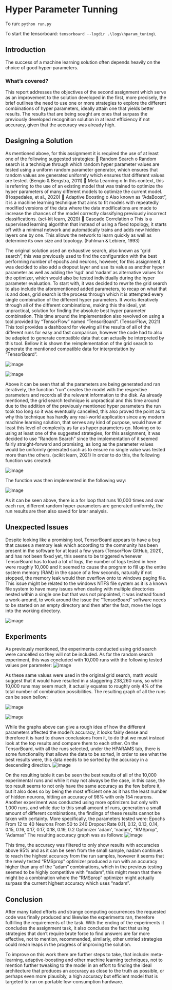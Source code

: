 # Hyper Parameter Tunning

To run: `python run.py`

To start the tensorboard: `tensorboard --logdir .\logs\hparam_tuning\`

## Introduction

The success of a machine learning solution often depends heavily on the choice of good hyper-parameters.
### What’s covered?
This report addresses the objectives of the second assignment which serve as an improvement to the solution developed in the first, more precisely, the brief outlines the need to use one or more strategies to explore the different combinations of hyper parameters, ideally attain one that yields better results. The results that are being sought are ones that surpass the previously developed recognition solution in at least efficiency if not accuracy, given that the accuracy was already high.


## Designing a Solution

As mentioned above, for this assignment it is required the use of at least one of the following suggested strategies:
	Random Search
    o	Random search is a technique through which random hyper parameter values are tested using a uniform random parameter generator, which ensures that random values are generated uniformly which ensures that different values are tested. (Bengio & Bergstra, 2011)
	Meta Learning
    o	In this context, this is referring to the use of an existing model that was trained to optimize the hyper parameters of many different models to optimize the current model. (Hospedales, et al., 2020)
	Adaptive Boosting
    o	Also known as “AdaBoost”, it is a machine learning technique that aims to fit models with repeatedly modified versions of the data where the data modifications are made to increase the chances of the model correctly classifying previously incorrect classifications. (sci-kit learn, 2020)
	Cascade Correlation
    o	This is a supervised learning algorithm that instead of using a fixed topology, it starts off with a minimal network and automatically trains and adds new hidden layers one by one. This allows the network to learn quickly as well as determine its own size and topology. (Fahlman & Lebiere, 1993)



The original solution used an exhaustive search, also known as “grid search”, this was previously used to find the configuration with the best performing number of epochs and neurons, however, for this assignment, it was decided to also add a dropout layer and use its value as another hyper parameter as well as adding the ‘sgd’ and ‘nadam’ as alternative values for the optimizer, which would also be tested individually during the hyper parameter evaluation.
To start with, it was decided to rewrite the grid search to also include the aforementioned added parameters, to recap on what that is and does, grid search is the process through which it is attempted every single combination of the different hyper parameters. It works iteratively through all of the different combinations, making this the ideal, yet unpractical, solution for finding the absolute best hyper parameter combination.
This time around the implementation also revolved on using a tool provided by “TensorFlow” named “TensorBoard”. (TensorFlow, 2021) This tool provides a dashboard for viewing all the results of all of the different runs for easy and fast comparison, however the code had to also be adapted to generate compatible data that can actually be interpreted by this tool. 
Bellow it is shown the reimplementation of the grid search to generate the mentioned compatible data for interpretation by “TensorBoard”.

![image](https://user-images.githubusercontent.com/17814261/190217906-70eb351a-c15e-40c4-b0f6-749047895b29.png)


![image](https://user-images.githubusercontent.com/17814261/190217745-6cd18390-1f53-4168-bb2c-56918094a864.png)


Above it can be seen that all the parameters are being generated and ran iteratively, the function “run” creates the model with the respective parameters and records all the relevant information to the disk.
As already mentioned, the grid search technique is unpractical and this time around due to the addition of the previously mentioned hyper parameters the run took too long so it was eventually cancelled, this also proved the point as to why this technique has hardly any real-world application since any modern machine learning solution, that serves any kind of purpose, would have at least this level of complexity as far as hyper parameters go.
Moving on to using at least one of the suggested strategies, for this assignment, it was decided to use “Random Search” since the implementation of it seemed fairly straight-forward and promising, as long as the parameter values would be uniformly generated such as to ensure no single value was tested more than the others. (scikit learn, 2021) In order to do this, the following function was created:

![image](https://user-images.githubusercontent.com/17814261/190217701-7d90d8e2-b3cf-46c4-865a-c5ec2ecaac3f.png)


The function was then implemented in the following way:

![image](https://user-images.githubusercontent.com/17814261/190217639-eca6f7f9-f91d-48e1-9f00-402e53e97e1a.png)


As it can be seen above, there is a for loop that runs 10,000 times and over each run, different random hyper-parameters are generated uniformly, the run results are then also saved for later analysis.


## Unexpected Issues
Despite looking like a promising tool, TensorBoard appears to have a bug that causes a memory leak which according to the community has been present in the software for at least a few years (TensorFlow GitHub, 2021), and has not been fixed yet, this seems to be triggered whenever TensorBoard has to load a lot of logs, the number of logs tested in here were roughly 10,000 and it seemed to cause the program to fill up the entire system memory (RAM) in the space of a few seconds, naturally if not stopped, the memory leak would then overflow onto to windows paging file. This issue might be related to the windows NTFS file system as it is a known file system to have many issues when dealing with multiple directories nested within a single one but that was not pinpointed, it was instead found a work-around, to work around the issue the “TensorBoard” software needs to be started on an empty directory and then after the fact, move the logs into the working directory.

![image](https://user-images.githubusercontent.com/17814261/190217532-b0bb2e18-8d62-452a-9a2c-162ae860a8ed.png)


## Experiments
As previously mentioned, the experiments conducted using grid search were cancelled so they will not be included.
As for the random search experiment, this was concluded with 10,000 runs with the following tested values per parameter:
![image](https://user-images.githubusercontent.com/17814261/190217429-aeb56b17-3067-44fb-9352-6ee7bf38c069.png)


As these same values were used in the original grid search, math would suggest that it would have resulted in a staggering 238,260‬ runs, so while 10,000 runs may seem much, it actually equates to roughly only 4% of the total number of combination possibilities.
The resulting graph of all the runs can be seen bellow:

![image](https://user-images.githubusercontent.com/17814261/190217327-f377e5ef-43d8-4bf6-a78a-f944b9a415b7.png)

![image](https://user-images.githubusercontent.com/17814261/190217242-9e6a5ff0-ac86-46e5-9d06-a8fa34bf8672.png)


While the graphs above can give a rough idea of how the different parameters affected the model’s accuracy, it looks fairly dense and therefore it is hard to drawn conclusions from it, to do that we must instead look at the top results and compare them to each other.
On the TensorBoard, with all the runs selected, under the HPARAMS tab, there is some functionality that allows the data to be sorted, in order to see what the best results were, this data needs to be sorted by the accuracy in a descending direction.
![image](https://user-images.githubusercontent.com/17814261/190217206-34a76c2e-1a0b-480a-86de-080e996ae71c.png)


On the resulting table it can be seen the best results of all of the 10,000 experimental runs and while it may not always be the case, in this case, the top result seems to not only have the same accuracy as the few before it, but it also does so by being the most efficient one as it has the least number of hidden neurons, hitting an accuracy of 98% with only 154 neurons.
Another experiment was conducted using more optimizers but only with 1,000 runs, and while due to this small amount of runs, generation a small amount of different combinations, the findings of these results cannot be taken with certainty.
More specifically, the parameters tested were:
Epochs	From 12 to 40
Neurons	From 50 to 240
Dropout Rate	0.11, 0.12, 0.13, 0.14, 0.15, 0.16, 0.17, 0.17, 0.18, 0.19, 0.2
Optimizer	'adam', 'nadam', “RMSprop”, “Adamax”
The resulting accuracy graph was as follows:
![image](https://user-images.githubusercontent.com/17814261/190217065-1b4d2c2d-02b8-4b05-8b5f-9c8aa29b7806.png)

This time, the accuracy was filtered to only show results with accuracies above 95% and as it can be seen from the small sample, nadam continues to reach the highest accuracy from the run samples, however it seems that the newly tested “RMSprop” optimizer produced a run with an accuracy higher than any of the “adam” combinations, which in the previous testing seemed to be highly competitive with “nadam”, this might mean that there might be a combination where the “RMSprop” optimizer might actually surpass the current highest accuracy which uses “nadam”.

## Conclusion

After many failed efforts and strange computing occurrences the requested code was finally produced and likewise the experiments ran, therefore fulfilling the requirements of the task.
With the ending of the experiments it concludes the assignment task, it also concludes the fact that using strategies that don’t require brute force to find answers are far more effective, not to mention, recommended, similarly, other untried strategies could mean leaps in the progress of improving the solution.

To improve on this work there are further steps to take, that include: meta-learning, adaptive-boosting and other machine learning techniques, not to mention further tweaking to the model in an effort to finding the ideal architecture that produces an accuracy as close to the truth as possible, or perhaps even more plausibly, a high accuracy but efficient model that is targeted to run on portable low-consumption hardware.


